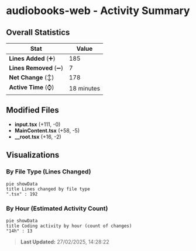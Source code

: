 # audiobooks-web - Activity Summary 

## Overall Statistics

| Stat                   | Value                                                             |
| ---------------------- | ----------------------------------------------------------------- |
| **Lines Added** (➕)   | 185                                          |
| **Lines Removed** (➖) | 7                                        |
| **Net Change** (↕)    | 178                |
| **Active Time** (⌚)   | 18 minutes |


## Modified Files
- **input.tsx** (+111, -0)
- **MainContent.tsx** (+58, -5)
- **__root.tsx** (+16, -2)

## Visualizations

### By File Type (Lines Changed)

```mermaid
pie showData
title Lines changed by file type
".tsx" : 192
```

### By Hour (Estimated Activity Count)

```mermaid
pie showData
title Coding activity by hour (count of changes)
"14h" : 13
```


> **Last Updated:** 27/02/2025, 14:28:22